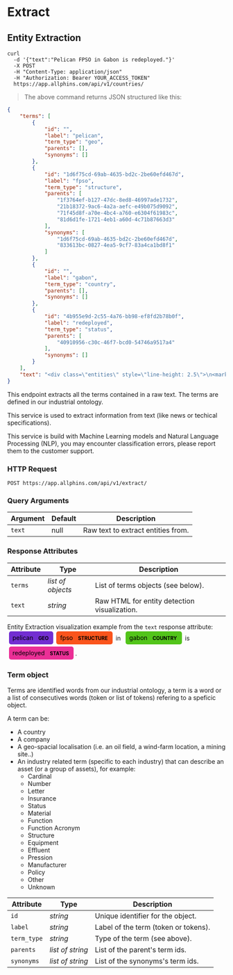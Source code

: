 # Extract

## Entity Extraction

```shell
curl 
  -d '{"text":"Pelican FPSO in Gabon is redeployed."}'
  -X POST
  -H "Content-Type: application/json"
  -H "Authorization: Bearer YOUR_ACCESS_TOKEN"
  https://app.allphins.com/api/v1/countries/
```

> The above command returns JSON structured like this:

```json
{
    "terms": [
        {
            "id": "",
            "label": "pelican",
            "term_type": "geo",
            "parents": [],
            "synonyms": []
        },
        {
            "id": "1d6f75cd-69ab-4635-bd2c-2be60efd467d",
            "label": "fpso",
            "term_type": "structure",
            "parents": [
                "1f3764ef-b127-47dc-8ed8-46997ade1732",
                "21b18372-9ac6-4a2a-aefc-e49b075d9092",
                "71f45d8f-a70e-4bc4-a760-e6304f61983c",
                "81d6d1fe-1721-4eb1-a60d-4c71b87663d3"
            ],
            "synonyms": [
                "1d6f75cd-69ab-4635-bd2c-2be60efd467d",
                "833613bc-0827-4ea5-9cf7-83a4ca1bd8f1"
            ]
        },
        {
            "id": "",
            "label": "gabon",
            "term_type": "country",
            "parents": [],
            "synonyms": []
        },
        {
            "id": "4b955e9d-2c55-4a76-bb98-ef8fd2b78b0f",
            "label": "redeployed",
            "term_type": "status",
            "parents": [
                "40910956-c30c-46f7-bcd0-54746a9517a4"
            ],
            "synonyms": []
        }
    ],
    "text": "<div class=\"entities\" style=\"line-height: 2.5\">\n<mark class=\"entity\" style=\"background: #722ed1; padding: 0.45em 0.6em; margin: 0 0.25em; line-height: 1; border-radius: 0.35em; box-decoration-break: clone; -webkit-box-decoration-break: clone\">\n    pelican\n    <span style=\"font-size: 0.8em; font-weight: bold; line-height: 1; border-radius: 0.35em; text-transform: uppercase; vertical-align: middle; margin-left: 0.5rem\">GEO</span>\n</mark>\n \n<mark class=\"entity\" style=\"background: #fa541c; padding: 0.45em 0.6em; margin: 0 0.25em; line-height: 1; border-radius: 0.35em; box-decoration-break: clone; -webkit-box-decoration-break: clone\">\n    fpso\n    <span style=\"font-size: 0.8em; font-weight: bold; line-height: 1; border-radius: 0.35em; text-transform: uppercase; vertical-align: middle; margin-left: 0.5rem\">STRUCTURE</span>\n</mark>\n in \n<mark class=\"entity\" style=\"background: #52c41a; padding: 0.45em 0.6em; margin: 0 0.25em; line-height: 1; border-radius: 0.35em; box-decoration-break: clone; -webkit-box-decoration-break: clone\">\n    gabon\n    <span style=\"font-size: 0.8em; font-weight: bold; line-height: 1; border-radius: 0.35em; text-transform: uppercase; vertical-align: middle; margin-left: 0.5rem\">COUNTRY</span>\n</mark>\n is \n<mark class=\"entity\" style=\"background: #eb2f96; padding: 0.45em 0.6em; margin: 0 0.25em; line-height: 1; border-radius: 0.35em; box-decoration-break: clone; -webkit-box-decoration-break: clone\">\n    redeployed\n    <span style=\"font-size: 0.8em; font-weight: bold; line-height: 1; border-radius: 0.35em; text-transform: uppercase; vertical-align: middle; margin-left: 0.5rem\">STATUS</span>\n</mark>\n.</div>"
}
```

This endpoint extracts all the terms contained in a raw text. The terms are defined in our industrial ontology.

This service is used to extract information from text (like news or techical specifications).

<aside class="warning">
This service is build with Machine Learning models and Natural Language Processing (NLP), you may encounter classification errors, please report them to the customer support.
</aside>


### HTTP Request

`POST https://app.allphins.com/api/v1/extract/`

### Query Arguments

Argument | Default | Description
--------- | ------- | -----------
`text` | null | Raw text to extract entities from.


### Response Attributes

Attribute | Type | Description
--------- | ------- | -----------
`terms` | *list of objects* | List of terms objects (see below).
`text` | *string* | Raw HTML for entity detection visualization.

<aside class="notice">
    Entity Extraction visualization example from the <code>text</code> response attribute:
    <div class="entities" style="line-height: 2.5">
        <mark class="entity" style="background: #722ed1; padding: 0.45em 0.6em; margin: 0 0.25em; line-height: 1; border-radius: 0.35em; box-decoration-break: clone; -webkit-box-decoration-break: clone">
            pelican
            <span style="font-size: 0.8em; font-weight: bold; line-height: 1; border-radius: 0.35em; text-transform: uppercase; vertical-align: middle; margin-left: 0.5rem">
                GEO
            </span>
        </mark>
        <mark class="entity" style="background: #fa541c; padding: 0.45em 0.6em; margin: 0 0.25em; line-height: 1; border-radius: 0.35em; box-decoration-break: clone; -webkit-box-decoration-break: clone">
            fpso
            <span style="font-size: 0.8em; font-weight: bold; line-height: 1; border-radius: 0.35em; text-transform: uppercase; vertical-align: middle; margin-left: 0.5rem">
                STRUCTURE
            </span>
        </mark>
        &nbsp;in&nbsp;
        <mark class="entity" style="background: #52c41a; padding: 0.45em 0.6em; margin: 0 0.25em; line-height: 1; border-radius: 0.35em; box-decoration-break: clone; -webkit-box-decoration-break: clone">
            gabon
            <span style="font-size: 0.8em; font-weight: bold; line-height: 1; border-radius: 0.35em; text-transform: uppercase; vertical-align: middle; margin-left: 0.5rem">
                COUNTRY
            </span>
        </mark>
        &nbsp;is&nbsp;
        <mark class="entity" style="background: #eb2f96; padding: 0.45em 0.6em; margin: 0 0.25em; line-height: 1; border-radius: 0.35em; box-decoration-break: clone; -webkit-box-decoration-break: clone">
            redeployed
            <span style="font-size: 0.8em; font-weight: bold; line-height: 1; border-radius: 0.35em; text-transform: uppercase; vertical-align: middle; margin-left: 0.5rem">
                STATUS
            </span>
        </mark>
        .
    </div>
</aside>


### Term object

Terms are identified words from our industrial ontology, a term is a word or a list of consecutives words (token or list of tokens) refering to a speficic object.

A term can be:

* A country
* A company
* A geo-spacial localisation (i.e. an oil field, a wind-farm location, a mining site..)
* An industry related term (specific to each industry) that can describe an asset (or a group of assets), for example:
    * Cardinal
    * Number
    * Letter
    * Insurance
    * Status
    * Material
    * Function
    * Function Acronym
    * Structure
    * Equipment
    * Effluent
    * Pression
    * Manufacturer
    * Policy
    * Other
    * Unknown


Attribute | Type | Description
--------- | ------- | -----------
`id` | *string* | Unique identifier for the object.
`label` | *string* | Label of the term (token or tokens).
`term_type` | *string* | Type of the term (see above).
`parents` | *list of string* | List of the parent's term ids.
`synonyms` | *list of string* | List of the synonyms's term ids.
